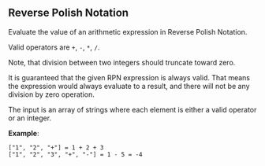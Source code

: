 ## Reverse Polish Notation

Evaluate the value of an arithmetic expression in Reverse Polish Notation.

Valid operators are `+`, `-`, `*`, `/`.

Note, that division between two integers should truncate toward zero.

It is guaranteed that the given RPN expression is always valid. That means the expression would always evaluate to a result, and there will not be any division by zero operation.

The input is an array of strings where each element is either a valid operator or an integer.

**Example**:

```
["1", "2", "+"] = 1 + 2 + 3
["1", "2", "3", "+", "-"] = 1 - 5 = -4
```
